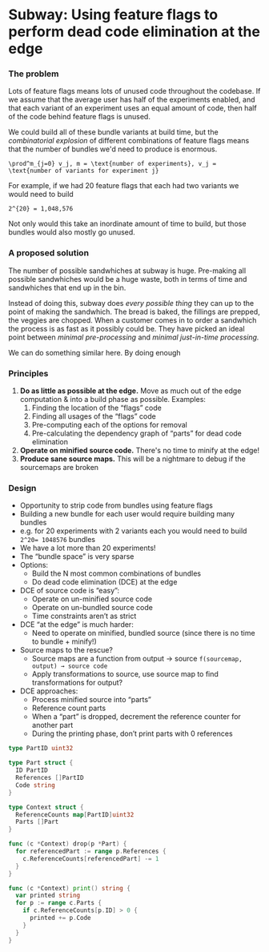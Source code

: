 # Subway: Using feature flags to perform dead code elimination at the edge

### The problem

Lots of feature flags means lots of unused code throughout the codebase. If we assume that the average user has half of the experiments enabled, and that each variant of an experiment uses an equal amount of code, then half of the code behind feature flags is unused.

We could build all of these bundle variants at build time, but the *combinatorial explosion* of different combinations of feature flags means that the number of bundles we'd need to produce is enormous.

```math_formula
\prod^m_{j=0} v_j, m = \text{number of experiments}, v_j = \text{number of variants for experiment j}
```

For example, if we had 20 feature flags that each had two variants we would need to build

```math_formula
2^{20} = 1,048,576
```

Not only would this take an inordinate amount of time to build, but those bundles would also mostly go unused.

### A proposed solution

The number of possible sandwhiches at subway is huge. Pre-making all possible sandwhiches would be a huge waste, both in terms of time and sandwhiches that end up in the bin.

Instead of doing this, subway does *every possible thing* they can up to the point of making the sandwhich. The bread is baked, the fillings are prepped, the veggies are chopped. When a customer comes in to order a sandwhich the process is as fast as it possibly could be. They have picked an ideal point between *minimal pre-processing* and *minimal just-in-time processing.*

We can do something similar here. By doing enough

### Principles

1. **Do as little as possible at the edge.** Move as much out of the edge computation & into a build phase as possible. Examples:
   1. Finding the location of the “flags” code
   2. Finding all usages of the “flags” code
   3. Pre-computing each of the options for removal
   4. Pre-calculating the dependency graph of “parts” for dead code elimination
2. **Operate on minified source code.** There's no time to minify at the edge!
3. **Produce sane source maps.** This will be a nightmare to debug if the sourcemaps are broken

### Design

- Opportunity to strip code from bundles using feature flags
- Building a new bundle for each user would require building many bundles
- e.g. for 20 experiments with 2 variants each you would need to build `2^20= 1048576` bundles
- We have a lot more than 20 experiments!
- The “bundle space” is very sparse
- Options:
   - Build the N most common combinations of bundles
   - Do dead code elimination (DCE) at the edge
- DCE of source code is “easy”:
   - Operate on un-minified source code
   - Operate on un-bundled source code
   - Time constraints aren’t as strict
- DCE “at the edge” is much harder:
   - Need to operate on minified, bundled source (since there is no time to bundle + minify!)
- Source maps to the rescue?
   - Source maps are a function from output → source `f(sourcemap, output) → source code`
   - Apply transformations to source, use source map to find transformations for output?
- DCE approaches:
   - Process minified source into “parts”
   - Reference count parts
   - When a “part” is dropped, decrement the reference counter for another part
   - During the printing phase, don’t print parts with 0 references

```go
type PartID uint32

type Part struct {
  ID PartID
  References []PartID
  Code string
}

type Context struct {
  ReferenceCounts map[PartID]uint32
  Parts []Part
}

func (c *Context) drop(p *Part) {
  for referencedPart := range p.References {
    c.ReferenceCounts[referencedPart] -= 1
  }
}

func (c *Context) print() string {
  var printed string
  for p := range c.Parts {
    if c.ReferenceCounts[p.ID] > 0 {
      printed += p.Code
    }
  }
}
```

